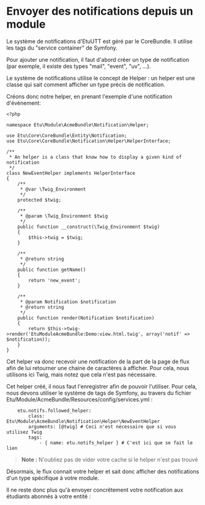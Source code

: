 
Envoyer des notifications depuis un module
==========================================

Le système de notifications d'EtuUTT est géré par le CoreBundle. Il utilise
les tags du "service container" de Symfony.

Pour ajouter une notification, il faut d'abord créer un type de notification
(par exemple, il existe des types "mail", "event", "uv", ...).

Le système de notifications utilise le concept de Helper : un helper est une
classe qui sait comment afficher un type précis de notification.

Créons donc notre helper, en prenant l'exemple d'une notification d'évènement:

	<?php

	namespace Etu\Module\AcmeBundle\Notification\Helper;

	use Etu\Core\CoreBundle\Entity\Notification;
	use Etu\Core\CoreBundle\Notification\Helper\HelperInterface;

	/**
	 * An helper is a class that know how to display a given kind of notification
	 */
	class NewEventHelper implements HelperInterface
	{
		/**
		 * @var \Twig_Environment
		 */
		protected $twig;

		/**
		 * @param \Twig_Environment $twig
		 */
		public function __construct(\Twig_Environment $twig)
		{
			$this->twig = $twig;
		}

		/**
		 * @return string
		 */
		public function getName()
		{
			return 'new_event';
		}

		/**
		 * @param Notification $notification
		 * @return string
		 */
		public function render(Notification $notification)
		{
			return $this->twig->render('EtuModuleAcmeBundle:Demo:view.html.twig', array('notif' => $notification));
		}
	}

Cet helper va donc recevoir une notification de la part de la page de flux
afin de lui retourner une chaine de caractères à afficher. Pour cela, nous
utilisons ici Twig, mais notez que cela n'est pas nécessaire.

Cet helper créé, il nous faut l'enregistrer afin de pouvoir l'utiliser. Pour
cela, nous devons utiliser le système de tags de Symfony, au travers du fichier
Etu/Module/AcmeBundle/Resources/config/services.yml :

        etu.notifs.followed_helper:
            class: Etu\Module\AcmeBundle\Notification\Helper\NewEventHelper
            arguments: [@twig] # Ceci n'est nécessaire que si vous utilisez Twig
            tags:
                - { name: etu.notifs_helper } # C'est ici que se fait le lien

> **Note :** N'oubliez pas de vider votre cache si le helper n'est pas trouvé

Désormais, le flux connait votre helper et sait donc afficher des notifications
d'un type spécifique à votre module.

Il ne reste donc plus qu'à envoyer concrêtement votre notification aux étudiants
abonnés à votre entité :

